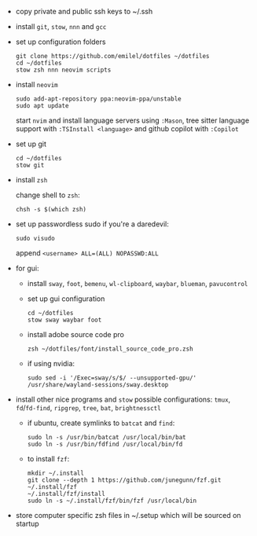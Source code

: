 * copy private and public ssh keys to ~/.ssh

* install `git`, `stow`, `nnn` and `gcc`

* set up configuration folders

  ```
  git clone https://github.com/emilel/dotfiles ~/dotfiles
  cd ~/dotfiles
  stow zsh nnn neovim scripts
  ```

* install `neovim`

  ```
  sudo add-apt-repository ppa:neovim-ppa/unstable
  sudo apt update
  ```

  start `nvim` and install language servers using `:Mason`, tree sitter language
  support with `:TSInstall <language>` and github copilot with `:Copilot`

* set up git

  ```
  cd ~/dotfiles
  stow git
  ```

* install `zsh`

  change shell to `zsh`:

  ```
  chsh -s $(which zsh)
  ```

* set up passwordless sudo if you're a daredevil:

  ```
  sudo visudo
  ```

  append `<username> ALL=(ALL) NOPASSWD:ALL`

* for gui:

  * install `sway`, `foot`, `bemenu`, `wl-clipboard`, `waybar`, `blueman`,
    `pavucontrol`

  * set up gui configuration

    ```
    cd ~/dotfiles
    stow sway waybar foot
    ```

  * install adobe source code pro

    ```
    zsh ~/dotfiles/font/install_source_code_pro.zsh
    ```

  * if using nvidia:

    ```
    sudo sed -i '/Exec=sway/s/$/ --unsupported-gpu/' /usr/share/wayland-sessions/sway.desktop
    ```

* install other nice programs and `stow` possible configurations: `tmux`,
  `fd`/`fd-find`, `ripgrep`, `tree`, `bat`, `brightnessctl`

  * if ubuntu, create symlinks to `batcat` and `find`:

    ```
    sudo ln -s /usr/bin/batcat /usr/local/bin/bat
    sudo ln -s /usr/bin/fdfind /usr/local/bin/fd
    ```

  * to install `fzf`:

    ```
    mkdir ~/.install
    git clone --depth 1 https://github.com/junegunn/fzf.git ~/.install/fzf
    ~/.install/fzf/install
    sudo ln -s ~/.install/fzf/bin/fzf /usr/local/bin
    ```

* store computer specific zsh files in ~/.setup which will be sourced on startup
